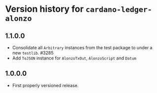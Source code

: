 # Version history for `cardano-ledger-alonzo`

## 1.1.0.0

* Consolidate all `Arbitrary` instances from the test package to under a new `testlib`. #3285
* Add `ToJSON` instance for `AlonzoTxOut`, `AlonzoScript` and `Datum`

## 1.0.0.0

* First properly versioned release.
